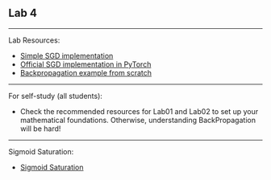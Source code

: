 ## Lab 4

***
Lab Resources: 
* [Simple SGD implementation](./sgd.py)
* [Official SGD implementation in PyTorch](https://github.com/pytorch/pytorch/blob/main/torch/optim/sgd.py#L316)
* [Backpropagation example from scratch](./Backprop.pdf)

***

For self-study (all students):
* Check the recommended resources for Lab01 and Lab02 to set up your mathematical foundations. Otherwise, understanding BackPropagation will be hard! 

***

Sigmoid Saturation:
* [Sigmoid Saturation](./SigmoidSaturation.md)
